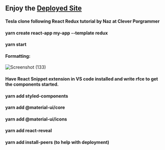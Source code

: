 ## Enjoy the [Deployed Site](https://tesla-website-clone-devshruti.netlify.app/)

#### Tesla clone following React Redux tutorial by Naz at Clever Porgrammer

#### yarn create react-app my-app --template redux

#### yarn start

#### Formatting:

![Screenshot (133)](https://user-images.githubusercontent.com/85759426/146650666-e574135c-7284-44a5-bc88-0088771abb41.png)

#### Have React Snippet extension in VS code installed and write rfce to get the components started.

#### yarn add styled-components

#### yarn add @material-ui/core

#### yarn add @material-ui/icons

#### yarn add react-reveal

#### yarn add install-peers (to help with deployment)
